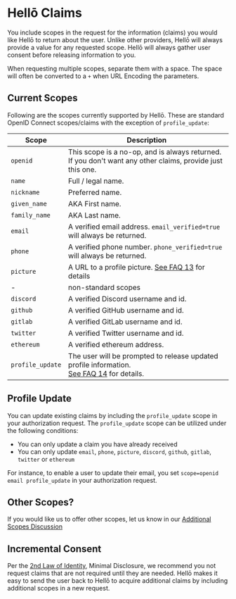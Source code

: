 # Hellō Claims

You include scopes in the request for the information (claims) you would like Hellō to return about the user. Unlike other providers, Hellō will always provide a value for any requested scope. Hellō will always gather user consent before releasing information to you. 

When requesting multiple scopes, separate them with a space. The space will often be converted to a `+` when URL Encoding the parameters.


## Current Scopes

Following are the scopes currently supported by Hellō. These are standard OpenID Connect scopes/claims with the exception of `profile_update`:

|Scope|Description|
|---|---|
|`openid`|This scope is a no-op, and is always returned.<br>If you don't want any other claims, provide just this one.|
|`name`|Full / legal name.|
|`nickname`|Preferred name.|
|`given_name`|AKA First name.|
|`family_name`|AKA Last name.|
|`email`|A verified email address. `email_verified=true` will always be returned.|
|`phone`|A verified phone number. `phone_verified=true` will always be returned.|
|`picture`|A URL to a profile picture. [See FAQ 13](/faqs/#_13-what-can-i-do-with-the-picture-url-i-receive) for details|
| - | non-standard scopes |
|`discord`|A verified Discord username and id.|
|`github`|A verified GitHub username and id.|
|`gitlab`|A verified GitLab username and id.|
|`twitter`|A verified Twitter username and id.|
|`ethereum`|A verified ethereum address.|
|`profile_update`|The user will be prompted to release updated profile information.<br> [See FAQ 14](/faqs/#_14-how-can-users-update-the-profile-information-i-received-from-hello-for-example-the-user-wants-to-change-their-profile-picture-or-email) for details.|


## Profile Update
You can update existing claims by including the `profile_update` scope in your authorization request.
The `profile_update` scope can be utilized under the following conditions:
- You can only update a claim you have already received
- You can only update `email`, `phone`, `picture`, `discord`, `github`, `gitlab`, `twitter` or `ethereum`

For instance, to enable a user to update their email, you set `scope=openid email profile_update` in your authorization request.

## Other Scopes?

If you would like us to offer other scopes, let us know 
 in our [Additional Scopes Discussion](https://github.com/hellocoop/hello.dev/discussions/4)

## Incremental Consent

Per the [2nd Law of Identity](https://www.identityblog.com/?p=352), Minimal Disclosure, we recommend you not request claims that are not required until they are needed. Hellō makes it easy to send the user back to Hellō to acquire additional claims by including additional scopes in a new request.
